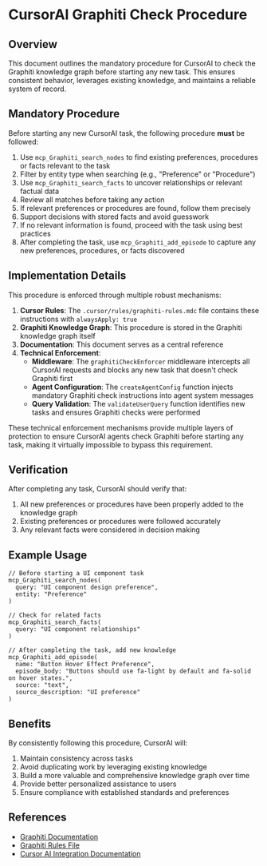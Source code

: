 # CursorAI Graphiti Check Procedure

## Overview

This document outlines the mandatory procedure for CursorAI to check the Graphiti knowledge graph before starting any new task. This ensures consistent behavior, leverages existing knowledge, and maintains a reliable system of record.

## Mandatory Procedure

Before starting any new CursorAI task, the following procedure **must** be followed:

1. Use `mcp_Graphiti_search_nodes` to find existing preferences, procedures or facts relevant to the task
2. Filter by entity type when searching (e.g., "Preference" or "Procedure")
3. Use `mcp_Graphiti_search_facts` to uncover relationships or relevant factual data
4. Review all matches before taking any action
5. If relevant preferences or procedures are found, follow them precisely
6. Support decisions with stored facts and avoid guesswork
7. If no relevant information is found, proceed with the task using best practices
8. After completing the task, use `mcp_Graphiti_add_episode` to capture any new preferences, procedures, or facts discovered

## Implementation Details

This procedure is enforced through multiple robust mechanisms:

1. **Cursor Rules**: The `.cursor/rules/graphiti-rules.mdc` file contains these instructions with `alwaysApply: true`
2. **Graphiti Knowledge Graph**: This procedure is stored in the Graphiti knowledge graph itself
3. **Documentation**: This document serves as a central reference
4. **Technical Enforcement**:
   - **Middleware**: The `graphitiCheckEnforcer` middleware intercepts all CursorAI requests and blocks any new task that doesn't check Graphiti first
   - **Agent Configuration**: The `createAgentConfig` function injects mandatory Graphiti check instructions into agent system messages
   - **Query Validation**: The `validateUserQuery` function identifies new tasks and ensures Graphiti checks were performed

These technical enforcement mechanisms provide multiple layers of protection to ensure CursorAI agents check Graphiti before starting any task, making it virtually impossible to bypass this requirement.

## Verification

After completing any task, CursorAI should verify that:

1. All new preferences or procedures have been properly added to the knowledge graph
2. Existing preferences or procedures were followed accurately
3. Any relevant facts were considered in decision making

## Example Usage

```
// Before starting a UI component task
mcp_Graphiti_search_nodes(
  query: "UI component design preference",
  entity: "Preference"
)

// Check for related facts
mcp_Graphiti_search_facts(
  query: "UI component relationships"
)

// After completing the task, add new knowledge
mcp_Graphiti_add_episode(
  name: "Button Hover Effect Preference",
  episode_body: "Buttons should use fa-light by default and fa-solid on hover states.",
  source: "text", 
  source_description: "UI preference"
)
```

## Benefits

By consistently following this procedure, CursorAI will:

1. Maintain consistency across tasks
2. Avoid duplicating work by leveraging existing knowledge
3. Build a more valuable and comprehensive knowledge graph over time
4. Provide better personalized assistance to users
5. Ensure compliance with established standards and preferences

## References

- [Graphiti Documentation](./graphiti.md)
- [Graphiti Rules File](./.cursor/rules/graphiti-rules.mdc)
- [Cursor AI Integration Documentation](./graphiti-complete-documentation.md)

